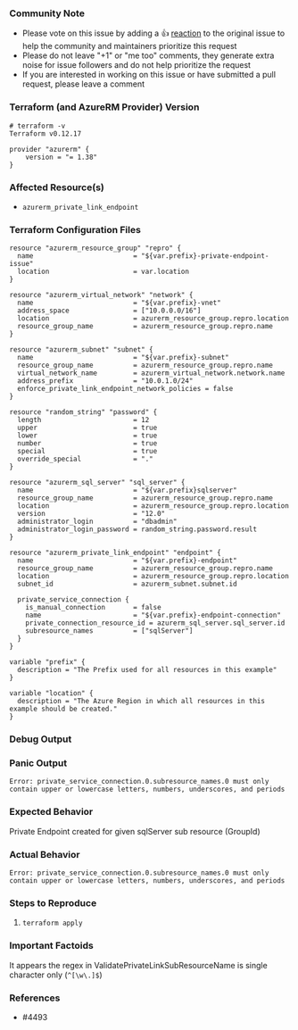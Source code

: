 <!---
Please note the following potential times when an issue might be in Terraform core:

* [Configuration Language](https://www.terraform.io/docs/configuration/index.html) or resource ordering issues
* [State](https://www.terraform.io/docs/state/index.html) and [State Backend](https://www.terraform.io/docs/backends/index.html) issues
* [Provisioner](https://www.terraform.io/docs/provisioners/index.html) issues
* [Registry](https://registry.terraform.io/) issues
* Spans resources across multiple providers

If you are running into one of these scenarios, we recommend opening an issue in the [Terraform core repository](https://github.com/hashicorp/terraform/) instead.
--->

<!--- Please keep this note for the community --->

### Community Note

* Please vote on this issue by adding a 👍 [reaction](https://blog.github.com/2016-03-10-add-reactions-to-pull-requests-issues-and-comments/) to the original issue to help the community and maintainers prioritize this request
* Please do not leave "+1" or "me too" comments, they generate extra noise for issue followers and do not help prioritize the request
* If you are interested in working on this issue or have submitted a pull request, please leave a comment

<!--- Thank you for keeping this note for the community --->

### Terraform (and AzureRM Provider) Version
```
# terraform -v
Terraform v0.12.17
```
```hcl
provider "azurerm" {
    version = "= 1.38" 
}
```
<!--- Please run `terraform -v` to show the Terraform core version and provider version(s). If you are not running the latest version of Terraform or the provider, please upgrade because your issue may have already been fixed. [Terraform documentation on provider versioning](https://www.terraform.io/docs/configuration/providers.html#provider-versions). --->

### Affected Resource(s)

<!--- Please list the affected resources and data sources. --->

* `azurerm_private_link_endpoint`

### Terraform Configuration Files

<!--- Information about code formatting: https://help.github.com/articles/basic-writing-and-formatting-syntax/#quoting-code --->

```hcl
resource "azurerm_resource_group" "repro" {
  name                         = "${var.prefix}-private-endpoint-issue"
  location                     = var.location
}

resource "azurerm_virtual_network" "network" {
  name                         = "${var.prefix}-vnet"
  address_space                = ["10.0.0.0/16"]
  location                     = azurerm_resource_group.repro.location
  resource_group_name          = azurerm_resource_group.repro.name
}

resource "azurerm_subnet" "subnet" {
  name                         = "${var.prefix}-subnet"
  resource_group_name          = azurerm_resource_group.repro.name
  virtual_network_name         = azurerm_virtual_network.network.name
  address_prefix               = "10.0.1.0/24"
  enforce_private_link_endpoint_network_policies = false
}

resource "random_string" "password" {
  length                       = 12
  upper                        = true
  lower                        = true
  number                       = true
  special                      = true
  override_special             = "." 
}

resource "azurerm_sql_server" "sql_server" {
  name                         = "${var.prefix}sqlserver"
  resource_group_name          = azurerm_resource_group.repro.name
  location                     = azurerm_resource_group.repro.location
  version                      = "12.0"
  administrator_login          = "dbadmin"
  administrator_login_password = random_string.password.result
}

resource "azurerm_private_link_endpoint" "endpoint" {
  name                         = "${var.prefix}-endpoint"
  resource_group_name          = azurerm_resource_group.repro.name
  location                     = azurerm_resource_group.repro.location
  subnet_id                    = azurerm_subnet.subnet.id

  private_service_connection {
    is_manual_connection       = false
    name                       = "${var.prefix}-endpoint-connection"
    private_connection_resource_id = azurerm_sql_server.sql_server.id
    subresource_names          = ["sqlServer"]
  }
}
```
```hcl
variable "prefix" {
  description = "The Prefix used for all resources in this example"
}

variable "location" {
  description = "The Azure Region in which all resources in this example should be created."
}
```


### Debug Output

<!---
Please provide a link to a GitHub Gist containing the complete debug output. Please do NOT paste the debug output in the issue; just paste a link to the Gist.

To obtain the debug output, see the [Terraform documentation on debugging](https://www.terraform.io/docs/internals/debugging.html).
--->

### Panic Output

<!--- If Terraform produced a panic, please provide a link to a GitHub Gist containing the output of the `crash.log`. --->
`Error: private_service_connection.0.subresource_names.0 must only contain upper or lowercase letters, numbers, underscores, and periods`


### Expected Behavior

<!--- What should have happened? --->
Private Endpoint created for given sqlServer sub resource (GroupId)

### Actual Behavior

<!--- What actually happened? --->
`Error: private_service_connection.0.subresource_names.0 must only contain upper or lowercase letters, numbers, underscores, and periods`
### Steps to Reproduce

<!--- Please list the steps required to reproduce the issue. --->

1. `terraform apply`

### Important Factoids

<!--- Are there anything atypical about your accounts that we should know? For example: Running in a Azure China/Germany/Government? --->
It appears the regex in ValidatePrivateLinkSubResourceName is single character only (`^[\w\.]$`)

### References

<!---
Information about referencing Github Issues: https://help.github.com/articles/basic-writing-and-formatting-syntax/#referencing-issues-and-pull-requests

Are there any other GitHub issues (open or closed) or pull requests that should be linked here? Such as vendor documentation?
--->

* #4493 
